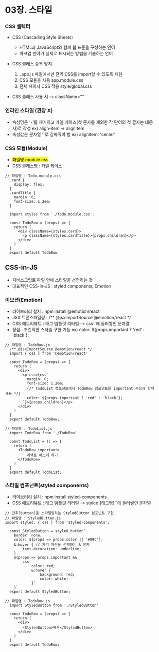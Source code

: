 # 03장. 스타일

### CSS 셀렉터

- CSS (Cascading Style Sheets)

  - HTML과 JavaScript와 함께 웹 표준을 구성하는 언어
  - 마크업 언어가 실제로 표시되는 방법을 기술하는 언어

- CSS 클래스 중복 방지

  1. \_app.js 파일에서만 전역 CSS를 import할 수 있도록 제한
  2. CSS 모듈을 사용 app.module.css
  3. 전체 페이지 CSS 적용 style/global.css

- CSS 클래스 사용 시 -> className=""

### 인라인 스타일 (권장 X)

- 속성명은 '-'를 제거하고 카멜 케이스(첫 문자를 제외한 각 단어의 첫 글자는 대문자)로 작성
  ex) align-item -> alignItem
- 속성값은 문자열 ''로 감싸줘야 함
  ex) alignItem: 'center'

### CSS 모듈(Module)

- <mark> 파일명.module.css </mark>
- CSS 클래스명 : 카멜 케이스

```JSX
// 파일명 : Todo.module.css
  .card {
    display: flex;
  }
  .cardTitle {
    margin: 0;
    font-size: 1.2em;
  }
```

```JSX
  import styles from './Todo.module.css';

  const TodoRow = (props) => {
    return (
      <div className={styles.card}>
        <p className={styles.cardTitle}>{props.children}</p>
      </div>
    )
  }
  export default TodoRow
```

## CSS-in-JS

- 자바스크립트 파일 안에 스타일을 선언하는 것
- 대표적인 CSS-in-JS : styled components, Emotion

### 이모션(Emotion)

- 라이브러리 설치 : npm install @emotion/react
- JSX 트랜스파일링 : /** @jsxImportSource @emotion/react */
- CSS 애트리뷰트 : 태그 템플릿 리터럴 -> css``에 둘러쌓인 문자열
- 장점 : 조건적인 스타일 구현 가능 ex) color: ${props.important ? 'red' : 'black'};

```JSX
// 파일명 : TodoRow.js
  /** @jsxImportSource @emotion/react */
  import { css } from '@emotion/react'

  const TodoRow = (props) => {
    return (
      <div>
        <p css={css`
          margin: 0;
          font-size: 1.2em;
          {/* TodoList 컴포넌트에서 TodoRow 컴포넌트를 important 속성과 함께 사용 */}
          color: ${props.important ? 'red' : 'black'};
        `}>{props.children}</p>
      </div>
    )
  }
  export default TodoRow;
```

```JSX
// 파일명 : TodoList.js
  import TodoRow from './TodoRow'

  const TodoList = () => {
    return (
      <TodoRow important>
          리액트 마스터 하기
      </TodoRow>
    )
  }
  export default TodoList;
```

### 스타일 컴포넌트(styled components)

- 라이브러리 설치 : npm install styled-components
- CSS 애트리뷰트 : 태그 템플릿 리터럴 -> styled.[태그명]``에 둘러쌓인 문자열

```JSX
// 단추(button)을 스타일링하는 StyledButton 컴포넌트 구현
// 파일명 : StyledButton.js
import styled, { css } from 'styled-components';

  const StyledButton = styled.button`
    border: none;
    color: ${props => props.color || '#09c'};
    &:hover { // 자기 자신을 선택하는 & 문자
        text-decoration: underline;
    }
    ${props => props.important &&
        css`
            color: red;
            &:hover {
                background: red;
                color: white;
            }`
    }`
  export default StyledButton;
```

```JSX
// 파일명 : TodoRow.js
  import StyledButton from './StyledButton'

  const TodoRow = (props) => {
    return (
      <div>
        <StyledButton>버튼</StyledButton>
      </div>
    )
  }
  export default TodoRow;
```
